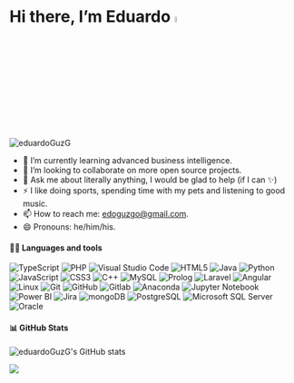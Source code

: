 <div align="left">
   <h1>Hi there, I’m Eduardo <img src="https://media.giphy.com/media/hvRJCLFzcasrR4ia7z/giphy.gif" width="5%"></h1>
</div>
<p align="left"> <img src="https://komarev.com/ghpvc/?username=eduardoGuzG" alt="eduardoGuzG" /> </p>

- 🌱 I’m currently learning advanced business intelligence.
- 👯 I’m looking to collaborate on more open source projects.
- 💬 Ask me about literally anything, I would be glad to help (if I can ✨)
- ⚡ I like doing sports, spending time with my pets and listening to good music.
- 📫 How to reach me: edoguzgo@gmail.com.
- 😄 Pronouns: he/him/his.

#### 👨‍💻 Languages and tools
![TypeScript](https://img.shields.io/badge/-TypeScript-007acc?style=flat-square&logo=typescript&logoColor=white)
![PHP](https://img.shields.io/badge/-PHP-777BB4?style=flat-square&logo=php&logoColor=white)
![Visual Studio Code](https://img.shields.io/badge/-VisualStudioCode-007ACC?style=flat-square&logo=visual-studio-code&logoColor=white)
![HTML5](https://img.shields.io/badge/-HTML5-E34F26?style=flat-square&logo=html5&logoColor=white)
![Java](https://img.shields.io/badge/-Java-007396?style=flat-square&logo=java&logoColor=white)
![Python](https://img.shields.io/badge/-Python-3776AB?style=flat-square&logo=python&logoColor=white)
![JavaScript](https://img.shields.io/badge/-JavaScript-edb200?style=flat-square&logo=javascript&logoColor=white)
![CSS3](https://img.shields.io/badge/-CSS3-1572B6?style=flat-square&logo=css3&logoColor=white)
![C++](https://img.shields.io/badge/-C++-00599C?style=flat-square&logo=C++&logoColor=white)
![MySQL](https://img.shields.io/badge/-MySQL-4479A1?style=flat-square&logo=mysql&logoColor=white)
![Prolog](https://img.shields.io/badge/-Prolog-FF9E0F?style=flat-square&logo=prolog&logoColor=white)
![Laravel](https://img.shields.io/badge/-Laravel-FF2D20?style=flat-square&logo=Laravel&logoColor=white)
![Angular](https://img.shields.io/badge/-Angular-DD0031?style=flat-square&logo=Angular&logoColor=white)
![Linux](https://img.shields.io/badge/-Linux-FCC624?style=flat-square&logo=linux&logoColor=white)
![Git](https://img.shields.io/badge/-Git-F05032?style=flat-square&logo=git&logoColor=white)
![GitHub](https://img.shields.io/badge/-GitHub-181717?style=flat-square&logo=github&logoColor=white)
![Gitlab](https://img.shields.io/badge/-Gitlab-FCA121?style=flat-square&logo=Gitlab&logoColor=white)
![Anaconda](https://img.shields.io/badge/-Anaconda-44A833?style=flat-square&logo=anaconda&logoColor=white)
![Jupyter Notebook](https://img.shields.io/badge/-Jupyter%20Notebook-F37626?style=flat-square&logo=jupyter&logoColor=white)
![Power BI](https://img.shields.io/badge/-PowerBI-F2C811?style=flat-square&logo=PowerBI&logoColor=white)
![Jira](https://img.shields.io/badge/-Jira-0052CC?style=flat-square&logo=Jira&logoColor=white)
![mongoDB](https://img.shields.io/badge/-mongoDB-4fb23f?style=flat-square&logo=mongodb&logoColor=white)
![PostgreSQL](https://img.shields.io/badge/-PostgreSQL-4169E1?style=flat-square&logo=PostgreSQL&logoColor=white)
![Microsoft SQL Server](https://img.shields.io/badge/-MicrosoftSQLServer-CC2927?style=flat-square&logo=MicrosoftSQLServer&logoColor=white)
![Oracle](https://img.shields.io/badge/-Oracle-F80000?style=flat-square&logo=oracle&logoColor=white)
#### 📊 GitHub Stats
![eduardoGuzG's GitHub stats](https://github-readme-stats.vercel.app/api?username=eduardoGuzG&count_private=true&show_icons=true&hide=stars,prs,issues)

![](https://hit.yhype.me/github/profile?user_id=50151212)
